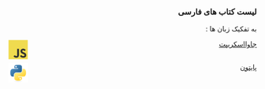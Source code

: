 <h3 align = "right">لیست کتاب های فارسی</h3>
<p align = "right">
 : به تفکیک زبان ها 
 
 
<p align = "right">
 <a href="https://developer.mozilla.org/en-US/docs/Web/JavaScript" target="_blank"> <img align = "left" src="https://raw.githubusercontent.com/devicons/devicon/master/icons/javascript/javascript-original.svg" alt="javascript" width="40" height="40"/> </a>
 <a href="https://github.com/barnamenevisi/Free-resources/blob/main/books/farsi/javascript.md" align = "right"> جاوااسکریپت </a></p>

   <h2></h2>

<p align = "right">
  <a href="https://www.python.org" target="_blank"> <img align = "left" src="https://raw.githubusercontent.com/devicons/devicon/master/icons/python/python-original.svg" alt="python" width="40" height="40"/> </a>
 <a href="https://github.com/barnamenevisi/Free-resources/blob/main/books/farsi/python.md" align = "right"> پایتون </a></p>
 
   <h2></h2>
